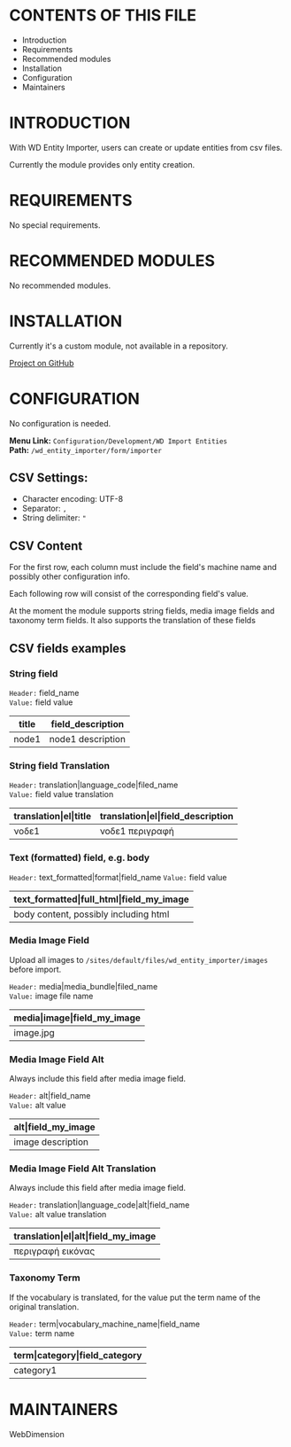 # CONTENTS OF THIS FILE

 * Introduction
 * Requirements
 * Recommended modules
 * Installation
 * Configuration
 * Maintainers


# INTRODUCTION

With WD Entity Importer, users can create or update entities from csv files. 

Currently the module provides only entity creation.


# REQUIREMENTS

No special requirements.


# RECOMMENDED MODULES

No recommended modules.

# INSTALLATION

Currently it's a custom module, not available in a repository.

[Project on GitHub](https://github.com/wd-dimitris/drupal-wd_entity_importer)


# CONFIGURATION

No configuration is needed.

**Menu Link:** `Configuration/Development/WD Import Entities`  
**Path:** `/wd_entity_importer/form/importer`

## CSV Settings:
* Character encoding: UTF-8
* Separator: `,`
* String delimiter: `"`

## CSV Content

For the first row, each column must include the field's machine name 
and possibly other configuration info.

Each following row will consist of the corresponding field's value.

At the moment the module supports string fields, media image fields and taxonomy term fields. It also supports the translation of these fields 

## CSV fields examples

### String field

`Header:` field_name  
`Value:` field value

|title | field_description|
|--- | ---|
|node1 | node1 description|

### String field Translation

`Header:` translation|language_code|filed_name  
`Value:` field value translation

|translation&#124;el&#124;title | translation&#124;el&#124;field_description|
|--- | ---|
|νοδε1 | νοδε1 περιγραφή|

### Text (formatted) field, e.g. body

`Header:` text_formatted|format|field_name
`Value:` field value

|text_formatted&#124;full_html&#124;field_my_image|
|---|
|body content, possibly including html|

### Media Image Field

Upload all images to `/sites/default/files/wd_entity_importer/images` before import.

`Header:` media|media_bundle|filed_name  
`Value:` image file name

|media&#124;image&#124;field_my_image|
|---|
|image.jpg|

### Media Image Field Alt

Always include this field after media image field.

`Header:` alt|field_name  
`Value:` alt value

|alt&#124;field_my_image|
|---|
|image description|

### Media Image Field Alt Translation

Always include this field after media image field.

`Header:` translation|language_code|alt|field_name  
`Value:` alt value translation

|translation&#124;el&#124;alt&#124;field_my_image|
|---|
|περιγραφή εικόνας|

### Taxonomy Term

If the vocabulary is translated, for the value put the term name of the original translation.

`Header:` term|vocabulary_machine_name|field_name  
`Value:` term name

|term&#124;category&#124;field_category|
|---|
|category1|


# MAINTAINERS

WebDimension
